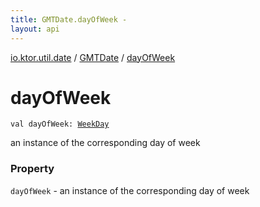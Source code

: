 ```yaml
---
title: GMTDate.dayOfWeek - 
layout: api
---
```


<div class='api-docs-breadcrumbs'><a href="../index.html">io.ktor.util.date</a> / <a href="index.html">GMTDate</a> / <a href="./day-of-week.html">dayOfWeek</a></div>

# dayOfWeek

<div class="signature"><code><span class="keyword">val </span><span class="identifier">dayOfWeek</span><span class="symbol">: </span><a href="../-week-day/index.html"><span class="identifier">WeekDay</span></a></code></div>

an instance of the corresponding day of week

### Property

<code>dayOfWeek</code> - an instance of the corresponding day of week